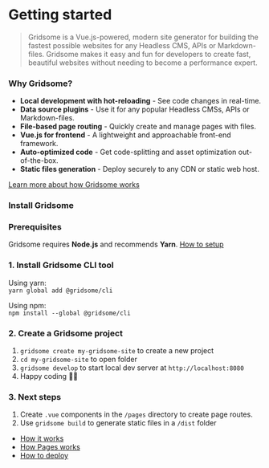 # Getting started
> Gridsome is a Vue.js-powered, modern site generator for building the fastest possible websites for any Headless CMS, APIs or Markdown-files. Gridsome makes it easy and fun for developers to create fast, beautiful websites without needing to become a performance expert. 

### Why Gridsome?

- **Local development with hot-reloading** - See code changes in real-time.
- **Data source plugins** - Use it for any popular Headless CMSs, APIs or Markdown-files. 
- **File-based page routing** - Quickly create and manage pages with files.
- **Vue.js for frontend** - A lightweight and approachable front-end framework.
- **Auto-optimized code** - Get code-splitting and asset optimization out-of-the-box.
- **Static files generation** - Deploy securely to any CDN or static web host.

[Learn more about how Gridsome works](/docs/how-it-works)

### Install Gridsome

### Prerequisites
Gridsome requires **Node.js** and recommends **Yarn**. [How to setup](/docs/prerequisites)

### 1. Install Gridsome CLI tool

Using yarn:  
`yarn global add @gridsome/cli`

Using npm:  
`npm install --global @gridsome/cli`

### 2. Create a Gridsome project

1. `gridsome create my-gridsome-site` to create a new project </li>
2. `cd my-gridsome-site` to open folder
3. `gridsome develop` to start local dev server at `http://localhost:8080`
4. Happy coding 🎉🙌

### 3. Next steps

1. Create `.vue` components in the `/pages` directory to create page routes.
2. Use `gridsome build` to generate static files in a `/dist` folder


- [How it works](/docs/how-it-works)
- [How Pages works](/docs/pages)
- [How to deploy](/docs/deployment)
